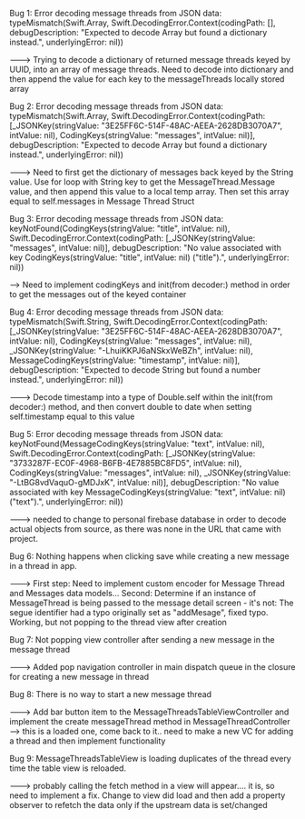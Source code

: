 
Bug 1: Error decoding message threads from JSON data: typeMismatch(Swift.Array<Any>, Swift.DecodingError.Context(codingPath: [], debugDescription: "Expected to decode Array<Any> but found a dictionary instead.", underlyingError: nil))

---> Trying to decode a dictionary of returned message threads keyed by UUID, into an array of message threads. Need to decode into dictionary and then append the value for
each key to the messageThreads locally stored array


Bug 2: Error decoding message threads from JSON data: typeMismatch(Swift.Array<Any>, Swift.DecodingError.Context(codingPath: [_JSONKey(stringValue: "3E25FF6C-514F-48AC-AEEA-2628DB3070A7", intValue: nil), CodingKeys(stringValue: "messages", intValue: nil)], debugDescription: "Expected to decode Array<Any> but found a dictionary instead.", underlyingError: nil))

---> Need to first get the dictionary of messages back keyed by the String value. Use for loop with String key to get the MessageThread.Message value, and then append this value to a local temp array. Then set this array equal to self.messages in Message Thread Struct


Bug 3: Error decoding message threads from JSON data: keyNotFound(CodingKeys(stringValue: "title", intValue: nil), Swift.DecodingError.Context(codingPath: [_JSONKey(stringValue: "messages", intValue: nil)], debugDescription: "No value associated with key CodingKeys(stringValue: \"title\", intValue: nil) (\"title\").", underlyingError: nil))


--> Need to implement codingKeys and init(from decoder:) method in order to get the messages out of the keyed container


Bug 4: Error decoding message threads from JSON data: typeMismatch(Swift.String, Swift.DecodingError.Context(codingPath: [_JSONKey(stringValue: "3E25FF6C-514F-48AC-AEEA-2628DB3070A7", intValue: nil), CodingKeys(stringValue: "messages", intValue: nil), _JSONKey(stringValue: "-LhuiKKPJ6aNSkxWeBZh", intValue: nil), MessageCodingKeys(stringValue: "timestamp", intValue: nil)], debugDescription: "Expected to decode String but found a number instead.", underlyingError: nil))

---> Decode timestamp into a type of Double.self within the init(from decoder:) method, and then convert double to date when setting self.timestamp equal to this value


Bug 5: Error decoding message threads from JSON data: keyNotFound(MessageCodingKeys(stringValue: "text", intValue: nil), Swift.DecodingError.Context(codingPath: [_JSONKey(stringValue: "3733287F-EC0F-4968-B6FB-4E7885BC8FD5", intValue: nil), CodingKeys(stringValue: "messages", intValue: nil), _JSONKey(stringValue: "-LtBG8vdVaquO-gMDJxK", intValue: nil)], debugDescription: "No value associated with key MessageCodingKeys(stringValue: \"text\", intValue: nil) (\"text\").", underlyingError: nil))

---> needed to change to personal firebase database in order to decode actual objects from source, as there was none in the URL that came with project.


Bug 6: Nothing happens when clicking save while creating a new message in a thread in app. 

---> First step: Need to implement custom encoder for Message Thread and Messages data models... Second: Determine if an instance of MessageThread is being passed to the message detail screen - it's not: The segue identifier had a typo originally set as "addMesage", fixed typo. Working, but not popping to the thread view after creation

Bug 7: Not popping view controller after sending a new message in the message thread

---> Added pop navigation controller in main dispatch queue in the closure for creating a new message in thread


Bug 8: There is no way to start a new message thread

---> Add bar button item to the MessageThreadsTableViewController and implement the create messageThread method in MessageThreadController
--> this is a loaded one, come back to it.. need to make a new VC for adding a thread and then implement functionality

Bug 9: MessageThreadsTableView is loading duplicates of the thread every time the table view is reloaded.

---> probably calling the fetch method in a view will appear.... it is, so need to implement a fix. Change to view did load and then add a property observer to refetch the data only if the upstream data is set/changed
